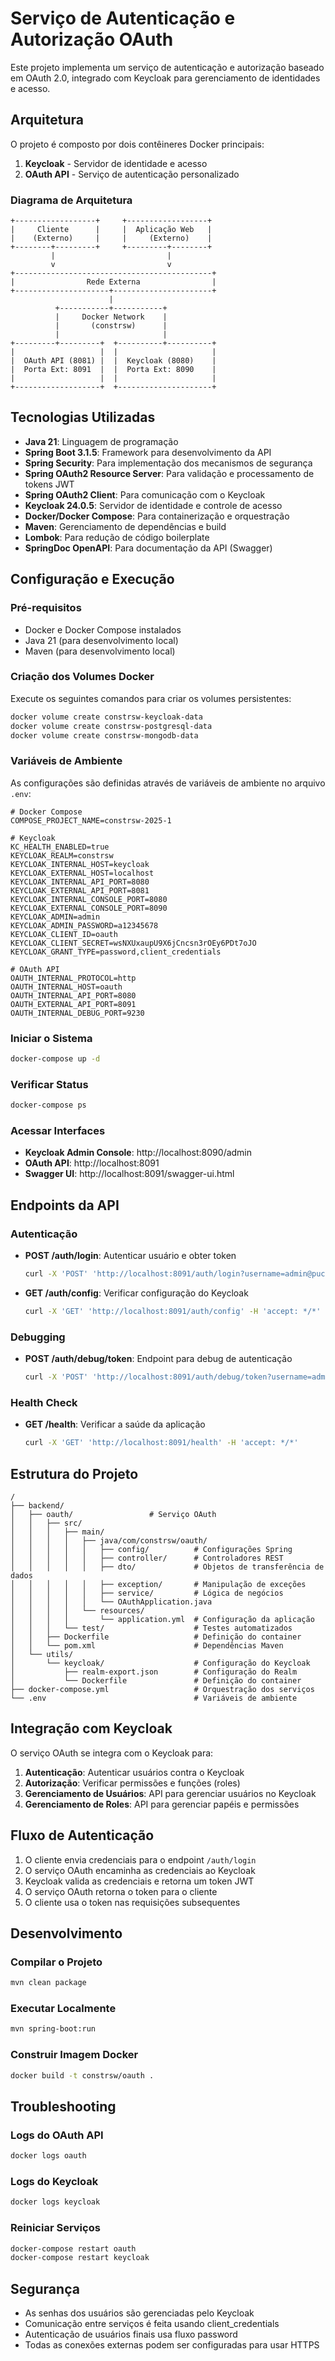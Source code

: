# Serviço de Autenticação e Autorização OAuth

Este projeto implementa um serviço de autenticação e autorização baseado em OAuth 2.0, integrado com Keycloak para gerenciamento de identidades e acesso.

## Arquitetura

O projeto é composto por dois contêineres Docker principais:

1. **Keycloak** - Servidor de identidade e acesso
2. **OAuth API** - Serviço de autenticação personalizado

### Diagrama de Arquitetura

```
+------------------+     +------------------+
|     Cliente      |     |  Aplicação Web   |
|    (Externo)     |     |     (Externo)    |
+--------+---------+     +---------+--------+
         |                         |
         v                         v
+--------------------------------------------+
|                Rede Externa                |
+---------------------+----------------------+
                      |
          +-----------+-----------+
          |     Docker Network    |
          |       (constrsw)      |
          |                       |
+---------+---------+  +----------+----------+
|                   |  |                     |
|  OAuth API (8081) |  |  Keycloak (8080)    |
|  Porta Ext: 8091  |  |  Porta Ext: 8090    |
|                   |  |                     |
+-------------------+  +---------------------+
```

## Tecnologias Utilizadas

- **Java 21**: Linguagem de programação
- **Spring Boot 3.1.5**: Framework para desenvolvimento da API
- **Spring Security**: Para implementação dos mecanismos de segurança
- **Spring OAuth2 Resource Server**: Para validação e processamento de tokens JWT
- **Spring OAuth2 Client**: Para comunicação com o Keycloak
- **Keycloak 24.0.5**: Servidor de identidade e controle de acesso
- **Docker/Docker Compose**: Para containerização e orquestração
- **Maven**: Gerenciamento de dependências e build
- **Lombok**: Para redução de código boilerplate
- **SpringDoc OpenAPI**: Para documentação da API (Swagger)

## Configuração e Execução

### Pré-requisitos

- Docker e Docker Compose instalados
- Java 21 (para desenvolvimento local)
- Maven (para desenvolvimento local)

### Criação dos Volumes Docker

Execute os seguintes comandos para criar os volumes persistentes:

```bash
docker volume create constrsw-keycloak-data
docker volume create constrsw-postgresql-data
docker volume create constrsw-mongodb-data
```

### Variáveis de Ambiente

As configurações são definidas através de variáveis de ambiente no arquivo `.env`:

```
# Docker Compose
COMPOSE_PROJECT_NAME=constrsw-2025-1

# Keycloak
KC_HEALTH_ENABLED=true
KEYCLOAK_REALM=constrsw
KEYCLOAK_INTERNAL_HOST=keycloak
KEYCLOAK_EXTERNAL_HOST=localhost
KEYCLOAK_INTERNAL_API_PORT=8080
KEYCLOAK_EXTERNAL_API_PORT=8081
KEYCLOAK_INTERNAL_CONSOLE_PORT=8080
KEYCLOAK_EXTERNAL_CONSOLE_PORT=8090
KEYCLOAK_ADMIN=admin
KEYCLOAK_ADMIN_PASSWORD=a12345678
KEYCLOAK_CLIENT_ID=oauth
KEYCLOAK_CLIENT_SECRET=wsNXUxaupU9X6jCncsn3rOEy6PDt7oJO
KEYCLOAK_GRANT_TYPE=password,client_credentials

# OAuth API
OAUTH_INTERNAL_PROTOCOL=http
OAUTH_INTERNAL_HOST=oauth
OAUTH_INTERNAL_API_PORT=8080
OAUTH_EXTERNAL_API_PORT=8091
OAUTH_INTERNAL_DEBUG_PORT=9230
```

### Iniciar o Sistema

```bash
docker-compose up -d
```

### Verificar Status

```bash
docker-compose ps
```

### Acessar Interfaces

- **Keycloak Admin Console**: http://localhost:8090/admin
- **OAuth API**: http://localhost:8091
- **Swagger UI**: http://localhost:8091/swagger-ui.html

## Endpoints da API

### Autenticação

- **POST /auth/login**: Autenticar usuário e obter token
  ```bash
  curl -X 'POST' 'http://localhost:8091/auth/login?username=admin@pucrs.br&password=a12345678' -H 'accept: */*'
  ```

- **GET /auth/config**: Verificar configuração do Keycloak
  ```bash
  curl -X 'GET' 'http://localhost:8091/auth/config' -H 'accept: */*'
  ```

### Debugging

- **POST /auth/debug/token**: Endpoint para debug de autenticação
  ```bash
  curl -X 'POST' 'http://localhost:8091/auth/debug/token?username=admin@pucrs.br&password=a12345678' -H 'accept: */*'
  ```

### Health Check

- **GET /health**: Verificar a saúde da aplicação
  ```bash
  curl -X 'GET' 'http://localhost:8091/health' -H 'accept: */*'
  ```

## Estrutura do Projeto

```
/
├── backend/
│   ├── oauth/                 # Serviço OAuth
│   │   ├── src/
│   │   │   ├── main/
│   │   │   │   ├── java/com/constrsw/oauth/
│   │   │   │   │   ├── config/          # Configurações Spring
│   │   │   │   │   ├── controller/      # Controladores REST
│   │   │   │   │   ├── dto/             # Objetos de transferência de dados
│   │   │   │   │   ├── exception/       # Manipulação de exceções
│   │   │   │   │   ├── service/         # Lógica de negócios
│   │   │   │   │   └── OAuthApplication.java
│   │   │   │   └── resources/
│   │   │   │       └── application.yml  # Configuração da aplicação
│   │   │   └── test/                    # Testes automatizados
│   │   ├── Dockerfile                   # Definição do container
│   │   └── pom.xml                      # Dependências Maven
│   └── utils/
│       └── keycloak/                    # Configuração do Keycloak
│           ├── realm-export.json        # Configuração do Realm
│           └── Dockerfile               # Definição do container
├── docker-compose.yml                   # Orquestração dos serviços
└── .env                                 # Variáveis de ambiente
```

## Integração com Keycloak

O serviço OAuth se integra com o Keycloak para:

1. **Autenticação**: Autenticar usuários contra o Keycloak
2. **Autorização**: Verificar permissões e funções (roles)
3. **Gerenciamento de Usuários**: API para gerenciar usuários no Keycloak
4. **Gerenciamento de Roles**: API para gerenciar papéis e permissões

## Fluxo de Autenticação

1. O cliente envia credenciais para o endpoint `/auth/login`
2. O serviço OAuth encaminha as credenciais ao Keycloak
3. Keycloak valida as credenciais e retorna um token JWT
4. O serviço OAuth retorna o token para o cliente
5. O cliente usa o token nas requisições subsequentes

## Desenvolvimento

### Compilar o Projeto

```bash
mvn clean package
```

### Executar Localmente

```bash
mvn spring-boot:run
```

### Construir Imagem Docker

```bash
docker build -t constrsw/oauth .
```

## Troubleshooting

### Logs do OAuth API

```bash
docker logs oauth
```

### Logs do Keycloak

```bash
docker logs keycloak
```

### Reiniciar Serviços

```bash
docker-compose restart oauth
docker-compose restart keycloak
```

## Segurança

- As senhas dos usuários são gerenciadas pelo Keycloak
- Comunicação entre serviços é feita usando client_credentials
- Autenticação de usuários finais usa fluxo password
- Todas as conexões externas podem ser configuradas para usar HTTPS